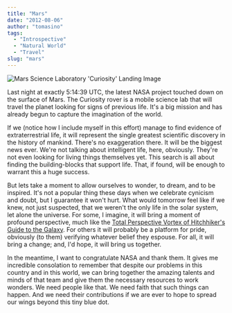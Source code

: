 ```yaml
---
title: "Mars"
date: "2012-08-06"
author: "tomasino"
tags:
  - "Introspective"
  - "Natural World"
  - "Travel"
slug: "mars"
---
```


![Mars Science Laboratory 'Curiosity' Landing Image][]

Last night at exactly 5:14:39 UTC, the latest NASA project touched down
on the surface of Mars. The Curiosity rover is a mobile science lab that
will travel the planet looking for signs of previous life. It's a big
mission and has already begun to capture the imagination of the world.

If we (notice how I include myself in this effort) manage to find
evidence of extraterrestrial life, it will represent the single greatest
scientific discovery in the history of mankind. There's no exaggeration
there. It will be the biggest news ever. We're not talking about
intelligent life, here, obviously. They're not even looking for living
things themselves yet. This search is all about finding the
building-blocks that support life. That, if found, will be enough to
warrant this a huge success.

But lets take a moment to allow ourselves to wonder, to dream, and to be
inspired. It's not a popular thing these days when we celebrate cynicism
and doubt, but I guarantee it won't hurt. What would tomorrow feel like
if we knew, not just suspected, that we weren't the only life in the
solar system, let alone the universe. For some, I imagine, it will bring
a moment of profound perspective, much like the [Total Perspective
Vortex of Hitchhiker's Guide to the Galaxy][]. For others it will
probably be a platform for pride, obviously (to them) verifying whatever
belief they espouse. For all, it will bring a change; and, I'd hope, it
will bring us together.

In the meantime, I want to congratulate NASA and thank them. It gives me
incredible consolation to remember that despite our problems in this
country and in this world, we can bring together the amazing talents and
minds of that team and give them the necessary resources to work
wonders. We need people like that. We need faith that such things can
happen. And we need their contributions if we are ever to hope to spread
our wings beyond this tiny blue dot.

  [Mars Science Laboratory 'Curiosity' Landing Image]: https://blog.tomasino.org/images/curiosity-landing.jpg
  [Total Perspective Vortex of Hitchhiker's Guide to the Galaxy]: https://hitchhikers.fandom.com/wiki/Total_Perspective_Vortex
    "Total Perspective Vortex"
